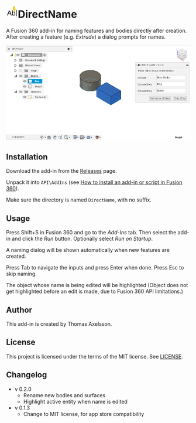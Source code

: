 # ![](resources/rename_icon/32x32.png)DirectName

A Fusion 360 add-in for naming features and bodies directly after creation. After creating a feature (e.g. *Extrude*) a dialog prompts for names.

![Screenshot](screenshot.png)

## Installation
Download the add-in from the [Releases](https://github.com/thomasa88/DirectName/releases) page.

Unpack it into `API\AddIns` (see [How to install an add-in or script in Fusion 360](https://knowledge.autodesk.com/support/fusion-360/troubleshooting/caas/sfdcarticles/sfdcarticles/How-to-install-an-ADD-IN-and-Script-in-Fusion-360.html)).

Make sure the directory is named `DirectName`, with no suffix.

## Usage

Press Shift+S in Fusion 360 and go to the *Add-Ins* tab. Then select the add-in and click the *Run* button. Optionally select *Run on Startup*.

A naming dialog will be shown automatically when new features are created.

Press Tab to navigate the inputs and press Enter when done. Press Esc to skip naming.

The object whose name is being edited will be highlighted (Object does not get highlighted before an edit is made, due to Fusion 360 API limitations.)

## Author

This add-in is created by Thomas Axelsson.

## License

This project is licensed under the terms of the MIT license. See [LICENSE](LICENSE).

## Changelog

* v 0.2.0
  * Rename new bodies and surfaces
  * Highlight active entity when name is edited
* v 0.1.3
  * Change to MIT license, for app store compatibility